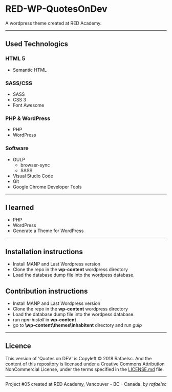 # RED-WP-QuotesOnDev

A wordpress theme created at RED Academy.

-----------------------------------------------

## Used Technologics

### HTML 5

* Semantic HTML

### SASS/CSS

* SASS
* CSS 3
* Font Awesome

### PHP & WordPress

* PHP
* WordPress

### Software

* GULP
  * browser-sync
  * SASS
* Visual Studio Code
* Git
* Google Chrome Developer Tools

-----------------------------------------------

## I learned

* PHP
* WordPress
* Generate a Theme for WordPress

-----------------------------------------------

## Installation instructions

* Install MANP and Last Wordpress version
* Clone the repo in the __wp-content__ wordpress directory
* Load the database dump file into the wordpess database. 

## Contribution instructions

* Install MANP and Last Wordpress version
* Clone the repo in the __wp-content__ wordpress directory
* Load the database dump file into the wordpess database.
* run _npm install_ in __wp-content__
* go to __\wp-content\themes\inhabitent__ directory and run _gulp_


-----------------------------------------------
## Licence

This version of 'Quotes on DEV' is Copyleft © 2018 Rafaelsc. And the content of this repository is licensed under a Creative Commons Attribution NonCommercial License, under the terms specified in the [LICENSE.md](LICENSE.md) file.

-----------------------------------------------

Project #05 created at RED Academy, Vancouver - BC - Canada.
_by rafaelsc_
